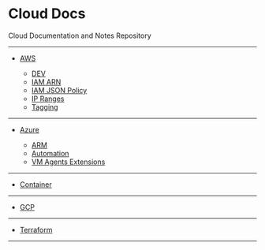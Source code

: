 # Cloud Docs

Cloud Documentation and Notes Repository

<hr>

- [AWS](./aws/README.md)

    - [DEV](./aws/DEV.md)
    - [IAM ARN](./aws/IAM_ARN.md)
    - [IAM JSON Policy](./aws/IAM_JSON_POLICY.md)
    - [IP Ranges](./aws/IP_RANGES.md)
    - [Tagging](./aws/TAGGING.md)

<hr>

- [Azure](./azure/README.md)

    - [ARM](./azure/ARM.md)
    - [Automation](./azure/AUTOMATION.md)
    - [VM Agents Extensions](./azure/VM_AGENTS_EXTENSIONS.md)

<hr>

- [Container](./container/README.md)

<hr>

- [GCP](./gcp/README.md)

<hr>

- [Terraform](./terraform/README.md)

<hr>

